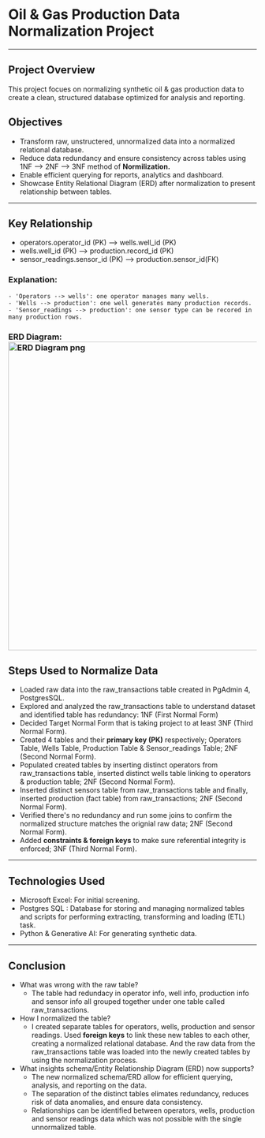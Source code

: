 # Oil & Gas Production Data Normalization Project 

---

## Project Overview 
This project focues on normalizing synthetic oil & gas production data to create a clean, structured database optimized for analysis and reporting. 

## Objectives
  - Transform raw, unstructered, unnormalized data into a normalized relational database.
  - Reduce data redundancy and ensure consistency across tables using 1NF --> 2NF --> 3NF method of **Normilization.**
  - Enable efficient querying for reports, analytics and dashboard.
  - Showcase Entity Relational Diagram (ERD) after normalization to present relationship between tables.

---

## Key Relationship 
  - operators.operator_id (PK) --> wells.well_id (PK)
  - wells.well_id (PK) --> production.record_id (PK)
  - sensor_readings.sensor_id (PK) --> production.sensor_id(FK)
### Explanation: 
    - 'Operators --> wells': one operator manages many wells. 
    - 'Wells --> production': one well generates many production records. 
    - 'Sensor_readings --> production': one sensor type can be recored in many production rows. 
    
### ERD Diagram: <img width="1110" height="626" alt="ERD Diagram png" src="https://github.com/user-attachments/assets/1ac4767a-7ece-48be-9f39-daa92510add4" />

## Steps Used to Normalize Data 
  - Loaded raw data into the raw_transactions table created in PgAdmin 4, PostgresSQL.
  - Explored and analyzed the raw_transactions table to understand dataset and identified table has redundancy: 1NF (First Normal Form)
  - Decided Target Normal Form that is taking project to at least 3NF (Third Normal Form). 
  - Created 4 tables and their **primary key (PK)** respectively; Operators Table, Wells Table, Production Table & Sensor_readings Table; 2NF (Second Normal Form).
  - Populated created tables by inserting distinct operators from raw_transactions table, inserted distinct wells table linking to operators & production table; 2NF (Second Normal Form). 
  - Inserted distinct sensors table from raw_transactions table and finally, inserted production (fact table) from raw_transactions; 2NF (Second Normal Form).
  - Verified there's no redundancy and run some joins to confirm the normalized structure matches the orignial raw data; 2NF (Second Normal Form).
  - Added **constraints & foreign keys** to make sure referential integrity is enforced; 3NF (Third Normal Form).

---
## Technologies Used
  - Microsoft Excel: For initial screening. 
  - Postgres SQL : Database for storing and managing normalized tables and scripts for performing extracting, transforming and loading (ETL) task.
  - Python & Generative AI: For generating synthetic data.

---
## Conclusion 
  - What was wrong with the raw table? 
      - The table had redundacy in operator info, well info, production info and sensor info all grouped together under one table called raw_transactions.
  - How I normalized the table? 
      - I created separate tables for operators, wells, production and sensor readings. Used **foreign keys** to link these new tables to each other, creating a normalized relational database. And the raw data from the raw_transactions table was loaded into the newly created tables by using the normalization process. 
  - What insights schema/Entity Relationship Diagram (ERD) now supports?
      - The new normalized schema/ERD allow for efficient querying, analysis, and reporting on the data.
      - The separation of the distinct tables elimates redundancy, reduces risk of data anomalies, and ensure data consistency.
      - Relationships can be identified between operators, wells, production and sensor readings data which was not possible with the single unnormalized table.










